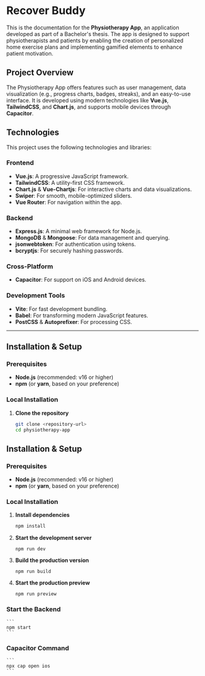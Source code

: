 # Recover Buddy

This is the documentation for the **Physiotherapy App**, an application developed as part of a Bachelor's thesis. The app is designed to support physiotherapists and patients by enabling the creation of personalized home exercise plans and implementing gamified elements to enhance patient motivation.

## Project Overview

The Physiotherapy App offers features such as user management, data visualization (e.g., progress charts, badges, streaks), and an easy-to-use interface. It is developed using modern technologies like **Vue.js**, **TailwindCSS**, and **Chart.js**, and supports mobile devices through **Capacitor**.

## Technologies

This project uses the following technologies and libraries:

### Frontend
- **Vue.js**: A progressive JavaScript framework.
- **TailwindCSS**: A utility-first CSS framework.
- **Chart.js** & **Vue-Chartjs**: For interactive charts and data visualizations.
- **Swiper**: For smooth, mobile-optimized sliders.
- **Vue Router**: For navigation within the app.

### Backend
- **Express.js**: A minimal web framework for Node.js.
- **MongoDB** & **Mongoose**: For data management and querying.
- **jsonwebtoken**: For authentication using tokens.
- **bcryptjs**: For securely hashing passwords.

### Cross-Platform
- **Capacitor**: For support on iOS and Android devices.

### Development Tools
- **Vite**: For fast development bundling.
- **Babel**: For transforming modern JavaScript features.
- **PostCSS** & **Autoprefixer**: For processing CSS.

---

## Installation & Setup

### Prerequisites

- **Node.js** (recommended: v16 or higher)
- **npm** (or **yarn**, based on your preference)

### Local Installation

1. **Clone the repository**
   ```bash
   git clone <repository-url>
   cd physiotherapy-app


## Installation & Setup

### Prerequisites

- **Node.js** (recommended: v16 or higher)
- **npm** (or **yarn**, based on your preference)

### Local Installation

1. **Install dependencies**
    ```bash
    npm install
    ```

2. **Start the development server**
    ```
    npm run dev
    ```

3. **Build the production version**
    ```
    npm run build
    ```

4. **Start the production preview**
    ```
    npm run preview
    ```


### Start the Backend
    ```
    npm start
    ```


### Capacitor Command
    ```
    npx cap open ios
    ```

